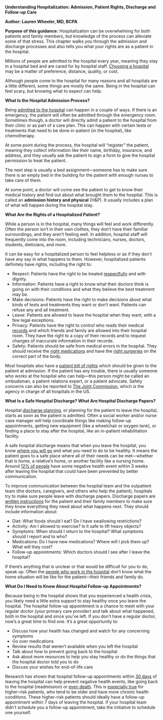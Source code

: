 **Understanding Hospitalization: Admission, Patient Rights, Discharge and Follow-up Care**

**Author: Lauren Wheeler, MD, BCPA**

**Purpose of this guidance:** Hospitalization can be overwhelming for both patients and family members, but knowledge of the process can alleviate some of that stress. This chapter walks you through the admission and discharge processes and also tells you what your rights are as a patient in the hospital. 

Millions of people are admitted to the hospital every year, meaning they stay in a hospital bed and are cared for by hospital staff. [Choosing a hospital](https://medlineplus.gov/healthfacilities.html) may be a matter of preference, distance, quality, or cost.

Although people come to the hospital for many reasons and all hospitals are a little different, some things are mostly the same. Being in the hospital can feel scary, but knowing what to expect can help. 

**What Is the Hospital Admission Process?**

Being [admitted to the hospital](https://healthadministrationdegree.usc.edu/blog/what-to-expect-when-admitted-to-the-hospital/) can happen in a couple of ways. If there is an emergency, the patient will often be admitted through the emergency room. Sometimes though, a doctor will directly admit a patient to the hospital from their clinic or as part of a care plan. This can happen with certain tests or treatments that need to be done in-patient (in the hospital), like chemotherapy. 

At some point during the process, the hospital will “register” the patient, meaning they collect information like their name, birthday, insurance, and address, and they usually ask the patient to sign a form to give the hospital permission to treat the patient. 

The next step is usually a bed assignment—someone has to make sure there is an empty bed in the building for the patient with enough nurses to take care of them.

At some point, a doctor will come see the patient to get to know their medical history and find out about what brought them to the hospital. This is called an **admission history and physical** (H&P). It usually includes a plan of what will happen during the hospital stay.

**What Are the Rights of a Hospitalized Patient?** 

While a person is in the hospital, many things will feel and work differently. Often the person isn’t in their own clothes, they don’t have their familiar surroundings, and they aren’t feeling well. In addition, hospital staff will frequently come into the room, including technicians, nurses, doctors, students, dieticians, and more.

It can be easy for a hospitalized person to feel helpless or as if they don’t have any say in what happens to them. However, hospitalized patients definitely have rights, including the right to:

- Respect: Patients have the right to be treated [respectfully](https://code-medical-ethics.ama-assn.org/ethics-opinions/patient-rights) and with dignity.
- Information: Patients have a right to know what their doctors think is going on with their conditions and what they believe the best treatment may be. 
- Make decisions: Patients have the right to make decisions about what kinds of tests and treatments they want or don’t want. Patients can refuse any and all treatment.
- Leave: Patients are allowed to leave the hospital when they want, with a few legal exceptions. 
- Privacy: Patients have the right to control who reads their medical [records](https://www.hhs.gov/hipaa/for-individuals/guidance-materials-for-consumers/index.html) and which friends and family are allowed into their hospital room. They have the right to a copy of their records and to request changes of inaccurate information in their records.
- Safety: Patients should be safe from medical errors in the hospital. They should receive the [right medications](https://medlineplus.gov/ency/patientinstructions/000501.htm) and have the [right surgeries](https://medlineplus.gov/ency/patientinstructions/000618.htm) on the correct part of the body.  

Most hospitals also have a [patient bill of rights](https://www.americanpatient.org/what-are-your-rights-as-a-patient/) which should be given to the patient at admission. If the patient has any trouble, there is usually someone who works at the hospital who can help—this person might be called an ombudsman, a patient relations expert, or a patient advocate. Safety concerns can also be reported to [The Joint Commission](https://www.jointcommission.org/resources/patient-safety-topics/report-a-patient-safety-concern-or-complaint/), which is the agency in charge of all hospitals in the US.

**What Is a Safe Hospital Discharge? What Are Hospital Discharge Papers?**

Hospital [discharge planning](https://eldercare.acl.gov/Public/Resources/Factsheets/Hospital_Discharge.aspx), or planning for the patient to leave the hospital, starts as soon as the patient is admitted. Often a social worker and/or nurse case manager will help coordinate things like making follow-up appointments, getting new equipment (like a wheelchair or oxygen tank), or finding a place to stay after the hospital, like an in-patient rehabilitation facility.  

A safe hospital discharge means that when you leave the hospital, you know [where you will go](https://medlineplus.gov/ency/patientinstructions/000867.htm) and what you need to do to be healthy. It means the patient goes to a safe place where all of their needs can be met—whether that is home, a relative’s home, or another facility like a nursing home. Around [12% of people](https://psnet.ahrq.gov/perspective/patient-safety-during-hospital-discharge) have some negative health event within 3 weeks after leaving the hospital that could have been prevented by better communication.

To improve communication between the hospital team and the outpatient team (the doctors, caregivers, and others who help the patient), hospitals try to make sure people leave with discharge papers. Discharge papers are [written instructions](https://www.ahrq.gov/questions/resources/going-home/index.html) for the patient and their family members to make sure they know everything they need about what happens next. They should include information about:

- Diet: What foods should I eat? Do I have swallowing restrictions?
- Activity: Am I allowed to exercise? Is it safe to lift heavy objects?  
- Symptoms: When should I return to the hospital? What symptoms should I report and to who?
- Medications: Do I have new medications? Where will I pick them up? What will they cost?
- Follow-up appointments: Which doctors should I see after I leave the hospital?  

If there’s anything that is unclear or that would be difficult for you to do, speak up. Often the [people who work in the hospital](https://www.ncbi.nlm.nih.gov/books/NBK259995/) don’t know what the home situation will be like for the patient—their friends and family do.

**What Do I Need to Know About Hospital Follow-up Appointments?** 

Because being in the hospital shows that you experienced a health crisis, you likely need a little extra support to stay healthy once you leave the hospital. The hospital follow-up appointment is a chance to meet with your regular doctor (your primary care provider) and talk about what happened, both in the hospital and since you’ve left. If you don’t have a regular doctor, now’s a great time to find one. It’s a great opportunity to:

- Discuss how your health has changed and watch for any concerning symptoms
- Go over medications
- Review results that weren’t available when you left the hospital
- Talk about how to prevent going back to the hospital
- Ask about more resources to help you stay healthy or do the things that the hospital doctor told you to do
- Discuss your wishes for end-of-life care

Research has shown that hospital follow-up appointments within [30 days](https://bmchealthservres.biomedcentral.com/articles/10.1186/s12913-021-06848-9) of leaving the hospital can help prevent negative health events, like going back to the hospital (readmission) or [even death](https://doi.org/10.1001/jamanetworkopen.2020.13100). This is [especially true](https://www.ncbi.nlm.nih.gov/pmc/articles/PMC4369604/) for higher-risk patients, who tend to be older and have more chronic health conditions. These higher-risk patients should ideally have a follow-up appointment within 7 days of leaving the hospital. If your hospital team didn’t schedule you a follow-up appointment, take the initiative to schedule one yourself.
